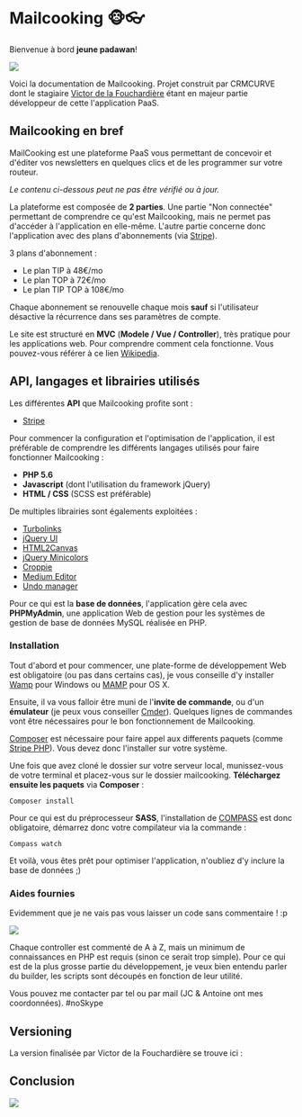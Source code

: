 # Mailcooking 🐵👓

Bienvenue à bord __jeune padawan__!

![](https://media4.giphy.com/media/10a9ikXNvR9MXe/giphy.gif)

Voici la documentation de Mailcooking. Projet construit par CRMCURVE dont le stagiaire [Victor de la Fouchardière](https://github.com/upstage/ "Victor de la Fouchardière") étant en majeur partie développeur de cette l'application PaaS.

## Mailcooking en bref

MailCooking est une plateforme PaaS vous permettant de concevoir et d'éditer vos newsletters en quelques clics et de les programmer sur votre routeur.

*Le contenu ci-dessous peut ne pas être vérifié ou à jour.*

La plateforme est composée de __2 parties__. Une partie "Non connectée" permettant de comprendre ce qu'est Mailcooking, mais ne permet pas d'accéder à l'application en elle-même. L'autre partie concerne donc l'application avec des plans d'abonnements (via [Stripe](https://stripe.com/fr)).

3 plans d'abonnement :
* Le plan TIP à 48€/mo
* Le plan TOP à 72€/mo
* Le plan TIP TOP à 108€/mo

Chaque abonnement se renouvelle chaque mois __sauf__ si l'utilisateur désactive la récurrence dans ses paramètres de compte.

Le site est structuré en __MVC__ (__Modele / Vue / Controller__), très pratique pour les applications web. Pour comprendre comment cela fonctionne. Vous pouvez-vous référer à ce lien [Wikipedia](https://fr.wikipedia.org/wiki/Mod%C3%A8le-vue-contr%C3%B4leur/).

## API, langages et librairies utilisés

Les différentes __API__ que Mailcooking profite sont : 

* [Stripe](https://stripe.com/fr)

Pour commencer la configuration et l'optimisation de l'application, il est préférable de comprendre les différents langages utilisés pour faire fonctionner Mailcooking :

* __PHP 5.6__
* __Javascript__ (dont l'utilisation du framework jQuery)
* __HTML / CSS__ (SCSS est préférable)

De multiples librairies sont égalements exploitées : 

* [Turbolinks](https://github.com/turbolinks/turbolinks)
* [jQuery UI](http://jqueryui.com/)
* [HTML2Canvas](https://html2canvas.hertzen.com/)
* [jQuery Minicolors](https://labs.abeautifulsite.net/jquery-minicolors/)
* [Croppie](https://github.com/foliotek/croppie)
* [Medium Editor](https://github.com/yabwe/medium-editor)
* [Undo manager](https://github.com/ArthurClemens/Javascript-Undo-Manager)

Pour ce qui est la __base de données__, l'application gère cela avec __PHPMyAdmin__, une application Web de gestion pour les systèmes de gestion de base de données MySQL réalisée en PHP.

### Installation

Tout d'abord et pour commencer, une plate-forme de développement Web est obligatoire (ou pas dans certains cas), je vous conseille d'y installer [Wamp](http://www.wampserver.com/) pour Windows ou [MAMP](https://www.mamp.info/de/) pour OS X.

Ensuite, il va vous falloir être muni de l'__invite de commande__, ou d'un __émulateur__ (je peux vous conseiller [Cmder](http://cmder.net/)). Quelques lignes de commandes vont être nécessaires pour le bon fonctionnement de Mailcooking. 

[Composer](https://getcomposer.org/) est nécessaire pour faire appel aux differents paquets (comme [Stripe PHP](https://github.com/stripe/stripe-php)). Vous devez donc l'installer sur votre système.

Une fois que avez cloné le dossier sur votre serveur local, munissez-vous de votre terminal et placez-vous sur le dossier mailcooking. __Téléchargez ensuite les paquets__ via __Composer__ : 

```
Composer install
```

Pour ce qui est du préprocesseur __SASS__, l'installation de [COMPASS](http://compass-style.org/) est donc obligatoire, démarrez donc votre compilateur via la commande :
```
Compass watch
```

Et voilà, vous êtes prêt pour optimiser l'application, n'oubliez d'y inclure la base de données ;)

### Aides fournies

Evidemment que je ne vais pas vous laisser un code sans commentaire ! :p 

![](https://media.giphy.com/media/gw3MYmhxEv8T52ow/giphy.gif)

Chaque controller est commenté de A à Z, mais un minimum de connaissances en PHP est requis (sinon ce serait trop simple). Pour ce qui est de la plus grosse partie du développement, je veux bien entendu parler du builder, les scripts sont découpés en fonction de leur utilité.

Vous pouvez me contacter par tel ou par mail (JC & Antoine ont mes coordonnées). #noSkype

## Versioning

La version finalisée par Victor de la Fouchardière se trouve ici : 

## Conclusion

![](http://ljdchost.com/L8am6Ta.gif)
